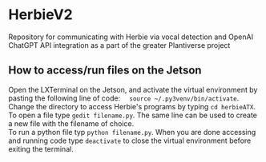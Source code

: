 # HerbieV2
 Repository for communicating with Herbie via vocal detection and OpenAI ChatGPT API integration as a part of the greater Plantiverse project



## How to access/run files on the Jetson
Open the LXTerminal on the Jetson, and activate the virtual environment by pasting the following line of code: ```  source ~/.py3venv/bin/activate```. Change the directory to access Herbie's programs by typing `cd herbieATX`. To open a file type `gedit filename.py`. The same line can be used to create a new file with the filename of choice.  
To run a python file typ `python filename.py`. When you are done accessing and running code type `deactivate` to close the virtual environment before exiting the terminal.  
